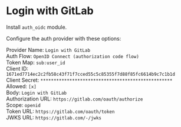 # Login with GitLab

Install `auth_oidc` module.

Configure the auth provider with these options:

Provider Name: `Login with GitLab`  
Auth Flow: `OpenID Connect (authorization code flow)`  
Token Map: `sub:user_id`  
Client ID: `1671ed7714ec2c2fb58c43f71f7cced55c5c85355f7d88f85fc6614b9c7c1b1d`  
Client Secret: `**************************************************`  
Allowed: `[x]`  
Body: `Login with GitLab`  
Authorization URL: `https://gitlab.com/oauth/authorize`  
Scope: `openid`  
Token URL: `https://gitlab.com/oauth/token`  
JWKS URL: `https://gitlab.com/-/jwks`
